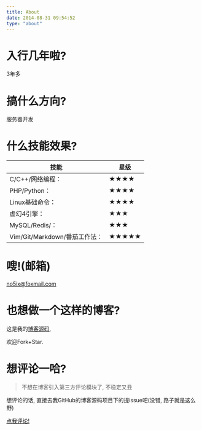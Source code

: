```yaml
---
title: About
date: 2014-08-31 09:54:52
type: "about"
---
```



# 入行几年啦?

3年多

# 搞什么方向?

服务器开发


# 什么技能效果? 

| 技能                          | 星级  |
| ----------------------------- | ----- |
| C/C++/网络编程：              | ★★★★  |
| PHP/Python：                  | ★★★★  |
| Linux基础命令：               | ★★★★  |
| 虚幻4引擎：                   | ★★★   |
| MySQL/Redis/：                | ★★★   |
| Vim/Git/Markdown/番茄工作法： | ★★★★★ |


# 嗖!(邮箱)

no5ix@foxmail.com


# 也想做一个这样的博客?

这是我的[博客源码](https://github.com/no5ix/no5ix.github.io/tree/source), 

欢迎Fork+Star.


# 想评论一哈?

> 不想在博客引入第三方评论模块了, 不稳定又丑

想评论的话, 直接去我GitHub的博客源码项目下的提issue吧(没错, 路子就是这么野)

[点我评论!](https://github.com/no5ix/no5ix.github.io/issues/new)
